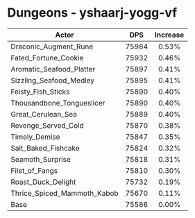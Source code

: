 # Dungeons - yshaarj-yogg-vf
| Actor | DPS | Increase |
|---|:---:|:---:|
|Draconic_Augment_Rune|75984|0.53%|
|Fated_Fortune_Cookie|75932|0.46%|
|Aromatic_Seafood_Platter|75897|0.41%|
|Sizzling_Seafood_Medley|75895|0.41%|
|Feisty_Fish_Sticks|75890|0.40%|
|Thousandbone_Tongueslicer|75890|0.40%|
|Great_Cerulean_Sea|75889|0.40%|
|Revenge_Served_Cold|75870|0.38%|
|Timely_Demise|75847|0.35%|
|Salt_Baked_Fishcake|75824|0.32%|
|Seamoth_Surprise|75818|0.31%|
|Filet_of_Fangs|75810|0.30%|
|Roast_Duck_Delight|75732|0.19%|
|Thrice_Spiced_Mammoth_Kabob|75670|0.11%|
|Base|75586|0.00%|
